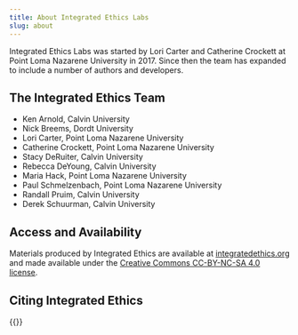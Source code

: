 ```yaml
---
title: About Integrated Ethics Labs
slug: about
---
```


Integrated Ethics Labs was started by Lori Carter and Catherine Crockett at
Point Loma Nazarene University in 2017. Since then the team has expanded to
include a number of authors and developers.

## The Integrated Ethics Team

* Ken Arnold, Calvin University
* Nick Breems, Dordt University
* Lori Carter, Point Loma Nazarene University
* Catherine Crockett, Point Loma Nazarene University
* Stacy DeRuiter, Calvin University
* Rebecca DeYoung, Calvin University
* Maria Hack, Point Loma Nazarene University
* Paul Schmelzenbach, Point Loma Nazarene University
* Randall Pruim, Calvin University
* Derek Schuurman, Calvin University

## Access and Availability

Materials produced by Integrated Ethics are available at 
[integratedethics.org](https://integratedethics.org) and made available
under the [Creative Commons CC-BY-NC-SA 4.0 license](https://creativecommons.org/licenses/by-nc-sa/4.0/).

## Citing Integrated Ethics

{{<ie-cite>}}
